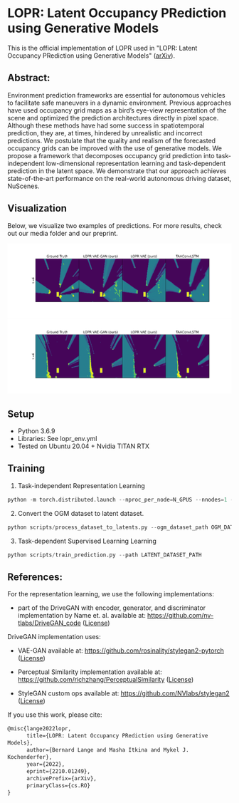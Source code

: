 # LOPR: Latent Occupancy PRediction using Generative Models

This is the official implementation of LOPR used in "LOPR: Latent Occupancy PRediction using Generative Models" ([arXiv](https://arxiv.org/abs/2210.01249)).

## Abstract:
Environment prediction frameworks are essential for autonomous vehicles to facilitate safe maneuvers in a dynamic environment. Previous approaches have used occupancy grid maps as a bird’s eye-view representation of the scene and optimized the prediction architectures directly in pixel space. Although these methods have had some success in spatiotemporal prediction, they are, at times, hindered by unrealistic and incorrect predictions. We postulate that the quality and realism of the forecasted occupancy grids can be improved with the use of generative models. We propose a framework that decomposes occupancy grid prediction into task-independent low-dimensional representation learning and task-dependent prediction in the latent space. We demonstrate that our approach achieves state-of-the-art performance on the real-world autonomous driving dataset, NuScenes.

## Visualization

Below, we visualize two examples of predictions. For more results, check out our media folder and our preprint.

![](media/pred_1.gif)
![](media/pred_4.gif)

## Setup

- Python 3.6.9
- Libraries: See lopr_env.yml
- Tested on Ubuntu 20.04 + Nvidia TITAN RTX

## Training

1. Task-independent Representation Learning

```python
python -m torch.distributed.launch --nproc_per_node=N_GPUS --nnodes=1 --node_rank=0 scripts/train_encoder_generator.py --path DATASET_DIR 
```

2. Convert the OGM dataset to latent dataset.

```python
python scripts/process_dataset_to_latents.py --ogm_dataset_path OGM_DATASET_PATH --latent_dataset_path LATENT_DATASET_PATH --ckpt_path CKPT_PATH
```

3. Task-dependent Supervised Learning Learning

```python
python scripts/train_prediction.py --path LATENT_DATASET_PATH
```

<!-- ## Visualize results

```python
python scripts/visualize.py
``` -->
## References:

For the representation learning, we use the following implementations:
- part of the DriveGAN with encoder, generator, and discriminator implementation by Name et. al. available at: https://github.com/nv-tlabs/DriveGAN_code ([License](https://github.com/nv-tlabs/DriveGAN_code/blob/master/LICENSE))

DriveGAN implementation uses:

- VAE-GAN available at:  https://github.com/rosinality/stylegan2-pytorch ([License](https://github.com/nv-tlabs/DriveGAN_code/blob/master/LICENSE))

- Perceptual Similarity implementation available at: https://github.com/richzhang/PerceptualSimilarity ([License](https://github.com/nv-tlabs/DriveGAN_code/blob/master/LICENSE))

- StyleGAN custom ops available at:  https://github.com/NVlabs/stylegan2 ([License](https://github.com/nv-tlabs/DriveGAN_code/blob/master/LICENSE))

If you use this work, please cite:
```
@misc{lange2022lopr,
      title={LOPR: Latent Occupancy PRediction using Generative Models}, 
      author={Bernard Lange and Masha Itkina and Mykel J. Kochenderfer},
      year={2022},
      eprint={2210.01249},
      archivePrefix={arXiv},
      primaryClass={cs.RO}
}
```


